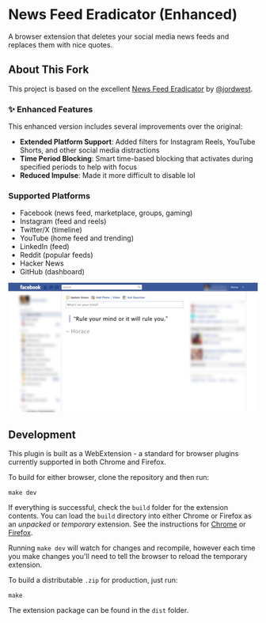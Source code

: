 # News Feed Eradicator (Enhanced)

A browser extension that deletes your social media news feeds and replaces them with nice quotes.

## About This Fork

This project is based on the excellent [News Feed Eradicator](https://github.com/jordwest/news-feed-eradicator) by [@jordwest](https://github.com/jordwest). 

### ✨ Enhanced Features

This enhanced version includes several improvements over the original:

- **Extended Platform Support**: Added filters for Instagram Reels, YouTube Shorts, and other social media distractions
- **Time Period Blocking**: Smart time-based blocking that activates during specified periods to help with focus
- **Reduced Impulse**: Made it more difficult to disable lol

### Supported Platforms

- Facebook (news feed, marketplace, groups, gaming)
- Instagram (feed and reels)
- Twitter/X (timeline)
- YouTube (home feed and trending)
- LinkedIn (feed)
- Reddit (popular feeds)
- Hacker News
- GitHub (dashboard)

![Screenshot](https://raw.githubusercontent.com/jordwest/news-feed-eradicator/master/assets/screenshot.jpg)

## Development

This plugin is built as a WebExtension - a standard for browser plugins currently supported in both Chrome and Firefox.

To build for either browser, clone the repository and then run:

    make dev

If everything is successful, check the `build` folder for the extension contents. You can load the `build` directory into either Chrome or Firefox as an _unpacked_ or _temporary_ extension. See the instructions for [Chrome](https://developer.chrome.com/docs/extensions/get-started/tutorial/hello-world#load-unpacked) or [Firefox](https://developer.mozilla.org/en-US/Add-ons/WebExtensions/Temporary_Installation_in_Firefox).

Running `make dev` will watch for changes and recompile, however each time you make changes you'll need to tell the browser to reload the temporary extension.

To build a distributable `.zip` for production, just run:

    make

The extension package can be found in the `dist` folder.
